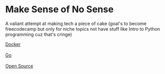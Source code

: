 # Make Sense of No Sense
A valiant attempt at making tech a piece of cake (goal's to become freecodecamp but only for niche topics not have stuff like Intro to Python programming cuz that's cringe)

[Docker](https://github.com/ScalarJerk/demystify-docker)<br><br>
[Go](https://github.com/ScalarJerk/gopherjerk)<br><br>
[Open Source](https://opensource.org/licenses/?categories=popular-strong-community)<br><br>

